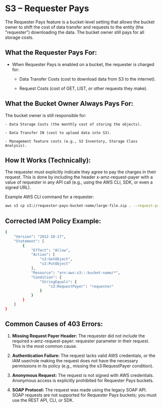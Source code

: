 # S3 – Requester Pays

The Requester Pays feature is a bucket-level setting that allows the bucket owner to shift the cost of data transfer and requests to the entity (the "requester") downloading the data. The bucket owner still pays for all storage costs.

## What the Requester Pays For:
- When Requester Pays is enabled on a bucket, the requester is charged for:

    - Data Transfer Costs (cost to download data from S3 to the internet).

    - Request Costs (cost of GET, LIST, or other requests they make).

## What the Bucket Owner Always Pays For:
The bucket owner is still responsible for:

    - Data Storage Costs (the monthly cost of storing the objects).

    - Data Transfer IN (cost to upload data into S3).

    - Management feature costs (e.g., S3 Inventory, Storage Class Analysis).

## How It Works (Technically):
The requester must explicitly indicate they agree to pay the charges in their request. This is done by including the header x-amz-request-payer with a value of requester in any API call (e.g., using the AWS CLI, SDK, or even a signed URL).

Example AWS CLI command for a requester:

```bash
aws s3 cp s3://requester-pays-bucket-name/large-file.zip . --request-payer
``` 

## Corrected IAM Policy Example:
```bash
{
    "Version": "2012-10-17",
    "Statement": [
        {
            "Effect": "Allow",
            "Action": [
                "s3:GetObject",
                "s3:PutObject"
            ],
            "Resource": "arn:aws:s3:::bucket-name/*",
            "Condition": {
                "StringEquals": {
                    "s3:RequestPayer": "requester"
                }
            }
        }
    ]
}
```

## Common Causes of 403 Errors:
1. **Missing Request Payer Header:** The requester did not include the required x-amz-request-payer: requester parameter in their request. This is the most common cause.

2. **Authentication Failure:** The request lacks valid AWS credentials, or the IAM user/role making the request does not have the necessary permissions in its policy (e.g., missing the s3:RequestPayer condition).

3. **Anonymous Request:** The request is not signed with AWS credentials. Anonymous access is explicitly prohibited for Requester Pays buckets.

4. **SOAP Protocol:** The request was made using the legacy SOAP API. SOAP requests are not supported for Requester Pays buckets; you must use the REST API, CLI, or SDK.